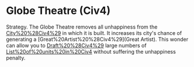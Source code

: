 # Globe Theatre (Civ4)

Strategy.
The Globe Theatre removes all unhappiness from the [City%20%28Civ4%29](city) in which it is built. It increases its city's chance of generating a [Great%20Artist%20%28Civ4%29](Great Artist).
This wonder can allow you to [Draft%20%28Civ4%29](draft) large numbers of [List%20of%20units%20in%20Civ4](units) without suffering the unhappiness penalty.